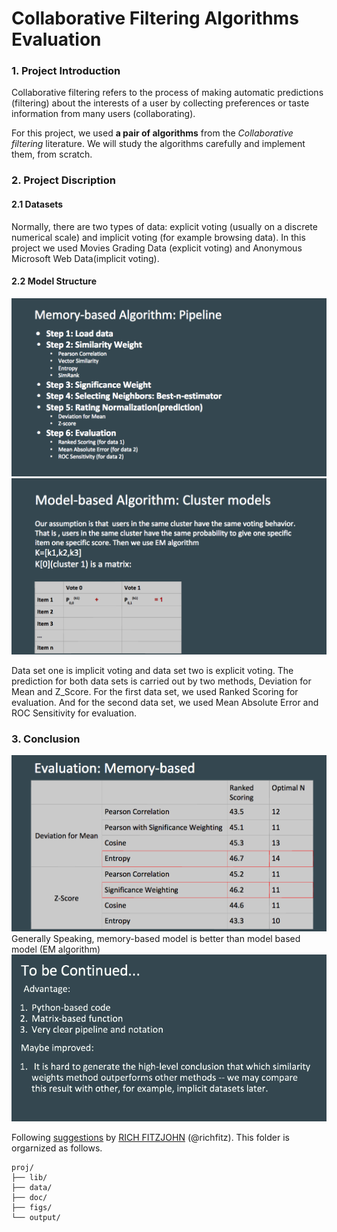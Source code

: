 # Collaborative Filtering Algorithms Evaluation

### 1. Project Introduction
Collaborative filtering refers to the process of making automatic predictions (filtering) about the interests of a user by collecting preferences or taste information from many users (collaborating).

For this project, we used **a pair of algorithms** from the *Collaborative filtering* literature. We will study the algorithms carefully and implement them, from scratch. 

### 2. Project Discription 

#### 2.1 Datasets
Normally, there are two types of data: explicit voting (usually on a discrete numerical scale) and implicit voting (for example browsing data). In this project we used Movies Grading Data (explicit voting) and Anonymous Microsoft Web Data(implicit voting).

#### 2.2 Model Structure
![1](figs/1.jpg)
![2](figs/2.jpg)

Data set one is implicit voting and data set two is explicit voting. The prediction for both data sets is carried out by two methods, Deviation for Mean and Z_Score. For the first data set, we used Ranked Scoring for evaluation. And for the second data set, we used Mean Absolute Error and ROC Sensitivity for evaluation.

### 3. Conclusion
![3](figs/3.jpg)
Generally Speaking, memory-based model is better than model based model (EM algorithm) 
![4](figs/4.jpg)

	
Following [suggestions](http://nicercode.github.io/blog/2013-04-05-projects/) by [RICH FITZJOHN](http://nicercode.github.io/about/#Team) (@richfitz). This folder is orgarnized as follows.

```
proj/
├── lib/
├── data/
├── doc/
├── figs/
└── output/
```